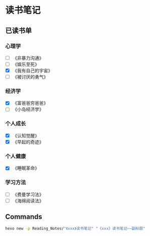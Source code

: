 # 读书笔记

## 已读书单

### 心理学

- [ ] 《非暴力沟通》
- [ ] 《娱乐至死》
- [x] 《我有自己的宇宙》
- [ ] 《被讨厌的勇气》

### 经济学

- [x] 《富爸爸穷爸爸》
- [ ] 《小岛经济学》

### 个人成长

- [x] 《认知觉醒》
- [x] 《早起的奇迹》

### 个人健康

- [x] 《睡眠革命》

### 学习方法

- [ ] 《费曼学习法》
- [ ] 《海绵阅读法》

## Commands

```bash
hexo new -p Reading_Notes/"《xxx》读书笔记" "《xxx》读书笔记——副标题"
```
